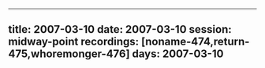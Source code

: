 
---
title: 2007-03-10
date:  2007-03-10
session: midway-point
recordings: [noname-474,return-475,whoremonger-476]
days: 2007-03-10
---
